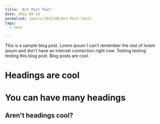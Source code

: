 ```yaml
---
title: 'Art Post Test'
date: 2012-08-14
permalink: /posts/2012/08/Art-Post-Test/
tags:
  - test

---
```


This is a sample blog post. Lorem ipsum I can't remember the rest of lorem ipsum and don't have an internet connection right now. Testing testing testing this blog post. Blog posts are cool.

Headings are cool
======

You can have many headings
======

Aren't headings cool?
------
